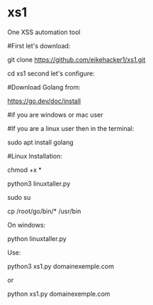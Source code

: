 # xs1
One XSS automation tool

#First let's download:

git clone https://github.com/eikehacker1/xs1.git

cd xs1
second let's configure:

#Download Golang from:

https://go.dev/doc/install

#if you are windows or mac user

#If you are a linux user then in the terminal:

sudo apt install golang

#Linux Installation:

chmod +x *

python3 linuxtaller.py

sudo su

cp /root/go/bin/* /usr/bin

On windows:

python linuxtaller.py

Use:

python3 xs1.py domainexemple.com

or

python xs1.py domainexemple.com
